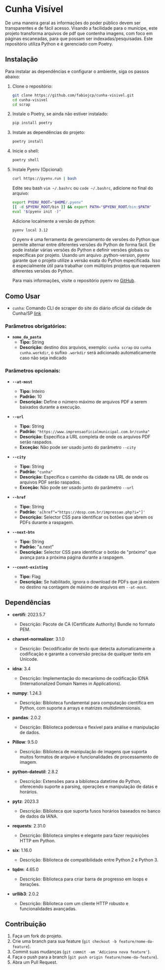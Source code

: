 # Cunha Visível

De uma maneira geral as informações do poder público devem ser transparentes e de fácil acesso. Visando a facilidade para o munícipe, este projeto transforma arquivos de pdf que contenha imagens, com foco em páginas escaneadas, para que possam ser indexadas/pesquisadas. 
Este repositório utiliza Python e é gerenciado com Poetry.

## Instalação

Para instalar as dependências e configurar o ambiente, siga os passos abaixo:

1. Clone o repositório:
    ```sh
    git clone https://github.com/fabiojcp/cunha-visivel.git
    cd cunha-visivel
    cd scrap
    ```

2. Instale o Poetry, se ainda não estiver instalado:
    ```sh
    pip install poetry
    ```

3. Instale as dependências do projeto:
    ```sh
    poetry install
    ```

4. Inicie o shell:
    ```sh
    poetry shell
    ```

5. Instale Pyenv (Opcional):
    ```sh
    curl https://pyenv.run | bash
    ```

    Edite seu bash ```vim ~/.bashrc``` ou ```code ~/.bashrc```, adicione no final do arquivo:
    ```sh
    export PYENV_ROOT="$HOME/.pyenv"
    [[ -d $PYENV_ROOT/bin ]] && export PATH="$PYENV_ROOT/bin:$PATH"
    eval "$(pyenv init -)"
    ```
    
    Adicione localmente a versão de python:
    ```sh
    pyenv local 3.12
    ```

    O pyenv é uma ferramenta de gerenciamento de versões do Python que permite alternar entre diferentes versões do Python de forma fácil. Ele pode instalar várias versões do Python e definir versões globais ou específicas por projeto. Usando um arquivo .python-version, pyenv garante que o projeto utilize a versão exata do Python especificada. Isso é especialmente útil para trabalhar com múltiplos projetos que requerem diferentes versões do Python.

    Para mais informações, visite o repositório pyenv no [GitHub](https://github.com/pyenv/pyenv).

## Como Usar

- `cunha`: Comando CLI de scraper do site do diário oficial da cidade de Cunha/SP [link](https://www.imprensaoficialmunicipal.com.br/cunha)

### Parâmetros obrigatórios:

  - **`nome_da_pasta`** 
    - **Tipo:** String
    - **Descrição:** destino dos arquivos, exemplo: `cunha scrap` ou `cunha cunha.workdir`, o sufixo `.workdir` será adicionado automaticamente caso não seja indicado

### Parâmetros opcionais:
  - **`--at-most`**
    - **Tipo:** Inteiro
    - **Padrão:** 10
    - **Descrição:** Define o número máximo de arquivos PDF a serem baixados durante a execução.

  - **`--url`**
    - **Tipo:** String
    - **Padrão:** `"https://www.imprensaoficialmunicipal.com.br/cunha"`
    - **Descrição:** Especifica a URL completa de onde os arquivos PDF serão raspados.
    - **Exceção:** Não pode ser usado junto do parâmetro `--city`

  - **`--city`**
    - **Tipo:** String
    - **Padrão:** `"cunha"`
    - **Descrição:** Especifica o caminho da cidade na URL de onde os arquivos PDF serão raspados.
    - **Exceção:** Não pode ser usado junto do parâmetro `--url`

  - **`--href`**
    - **Tipo:** String
    - **Padrão:** `'a[href^="https://dosp.com.br/impressao.php?i="]'`
    - **Descrição:** Selector CSS para identificar os botões que abrem os PDFs durante a raspagem.

  - **`--next-btn`**
    - **Tipo:** String
    - **Padrão:** "a.next"
    - **Descrição:** Selector CSS para identificar o botão de "próximo" que avança para a próxima página durante a raspagem.

  - **`--count-existing`**
    - **Tipo:** Flag
    - **Descrição:** Se habilitado, ignora o download de PDFs que já existem no destino na contagem de máximo de arquivos em `--at-most`.

  

## Dependências

- **certifi**: 2023.5.7
  - Descrição: Pacote de CA (Certificate Authority) Bundle no formato PEM.

- **charset-normalizer**: 3.1.0
  - Descrição: Decodificador de texto que detecta automaticamente a codificação e garante a conversão precisa de qualquer texto em Unicode.

- **idna**: 3.4
  - Descrição: Implementação do mecanismo de codificação IDNA (Internationalized Domain Names in Applications).

- **numpy**: 1.24.3
  - Descrição: Biblioteca fundamental para computação científica em Python, com suporte a arrays e matrizes multidimensionais.

- **pandas**: 2.0.2
  - Descrição: Biblioteca poderosa e flexível para análise e manipulação de dados.

- **Pillow**: 9.5.0
  - Descrição: Biblioteca de manipulação de imagens que suporta muitos formatos de arquivo e funcionalidades de processamento de imagem.

- **python-dateutil**: 2.8.2
  - Descrição: Extensões para a biblioteca datetime do Python, oferecendo suporte a parsing, operações e manipulação de datas e horários.

- **pytz**: 2023.3
  - Descrição: Biblioteca que suporta fusos horários baseados no banco de dados da IANA.

- **requests**: 2.31.0
  - Descrição: Biblioteca simples e elegante para fazer requisições HTTP em Python.

- **six**: 1.16.0
  - Descrição: Biblioteca de compatibilidade entre Python 2 e Python 3.

- **tqdm**: 4.65.0
  - Descrição: Biblioteca para criar barra de progresso em loops e iterações.

- **urllib3**: 2.0.2
  - Descrição: Biblioteca com um cliente HTTP robusto e funcionalidades avançadas.

## Contribuição

1. Faça um fork do projeto.
2. Crie uma branch para sua feature (`git checkout -b feature/nome-da-feature`).
3. Commit suas mudanças (`git commit -am 'Adiciona nova feature'`).
4. Faça o push para a branch (`git push origin feature/nome-da-feature`).
5. Abra um Pull Request.